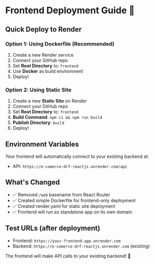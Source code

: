 # Frontend Deployment Guide 🚀

## Quick Deploy to Render

### Option 1: Using Dockerfile (Recommended)
1. Create a new Render service
2. Connect your GitHub repo
3. Set **Root Directory** to: `frontend`
4. Use **Docker** as build environment
5. Deploy!

### Option 2: Using Static Site
1. Create a new **Static Site** on Render
2. Connect your GitHub repo  
3. Set **Root Directory** to: `frontend`
4. **Build Command**: `npm ci && npm run build`
5. **Publish Directory**: `build`
6. Deploy!

## Environment Variables
Your frontend will automatically connect to your existing backend at:
- API: `https://e-comerce-drf-reactjs.onrender.com/api`

## What's Changed
- ✅ Removed `/web` basename from React Router
- ✅ Created simple Dockerfile for frontend-only deployment  
- ✅ Created render.yaml for static site deployment
- ✅ Frontend will run as standalone app on its own domain

## Test URLs (after deployment)
- Frontend: `https://your-frontend-app.onrender.com`
- Backend: `https://e-comerce-drf-reactjs.onrender.com` (existing)

The frontend will make API calls to your existing backend! 🎉
